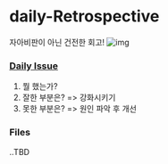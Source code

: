 # daily-Retrospective
자아비판이 아닌 건전한 회고!
![img](https://miro.medium.com/max/3816/1*cvnWXRKpbiMNPAUz5Vex9A.png)
### [Daily Issue](https://github.com/ready-techie/daily-Retrospective/issues)
1. 뭘 했는가?
2. 잘한 부분은? => 강화시키기
3. 못한 부분은? => 원인 파악 후 개선

### Files
..TBD
